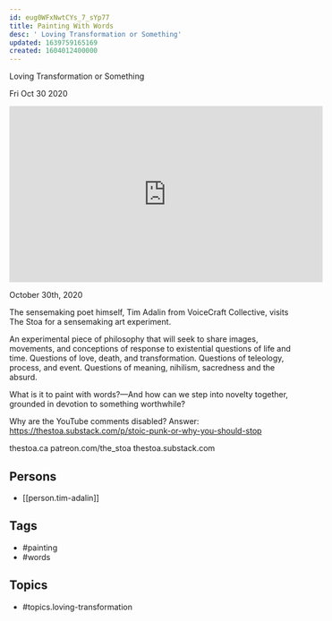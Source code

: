 ```yaml
---
id: eug0WFxNwtCYs_7_sYp77
title: Painting With Words
desc: ' Loving Transformation or Something'
updated: 1639759165169
created: 1604012400000
---
```



 Loving Transformation or Something

Fri Oct 30 2020

<iframe width="560" height="315" src="https://www.youtube.com/embed/xfs5aZyYRyc" title="Painting With Words: Loving Transformation or Something w/ Tim Adalin" frameborder="0" allow="accelerometer; autoplay; clipboard-write; encrypted-media; gyroscope; picture-in-picture" allowfullscreen ></iframe>

October 30th, 2020

The sensemaking poet himself, Tim Adalin from VoiceCraft Collective, visits The Stoa for a sensemaking art experiment.

An experimental piece of philosophy that will seek to share images, movements, and conceptions of response to existential questions of life and time. Questions of love, death, and transformation. Questions of teleology, process, and event. Questions of meaning, nihilism, sacredness and the absurd.

What is it to paint with words?—And how can we step into novelty together, grounded in devotion to something worthwhile?

Why are the YouTube comments disabled? Answer: https://thestoa.substack.com/p/stoic-punk-or-why-you-should-stop

thestoa.ca
patreon.com/the_stoa
thestoa.substack.com

## Persons

- [[person.tim-adalin]]

## Tags

- #painting
- #words

## Topics

- #topics.loving-transformation

